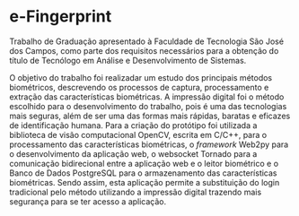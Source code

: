 # e-Fingerprint

Trabalho de Graduação apresentado à Faculdade de Tecnologia São José dos Campos, como parte dos requisitos necessários para a obtenção do título de Tecnólogo em Análise e Desenvolvimento de Sistemas.

O objetivo do trabalho foi realizadar um estudo dos principais métodos biométricos, descrevendo os processos de captura, processamento e extração das características biométricas. A impressão digital foi o método escolhido para o desenvolvimento do trabalho, pois é uma das tecnologias mais seguras, além de ser uma das formas mais rápidas, baratas e eficazes de identificação humana. Para a criação do protótipo foi utilizada a biblioteca de visão computacional OpenCV, escrita em C/C++, para  o processamento das características biométricas, o _framework_ Web2py para o desenvolvimento da aplicação web, o websocket Tornado para a comunicação bidirecional entre a aplicação web e o leitor biométrico e o Banco de Dados PostgreSQL para o armazenamento das características biométricas. Sendo assim, esta aplicação permite a substituição do login tradicional pelo  método utilizando a impressão digital trazendo mais segurança para se ter acesso a aplicação.
